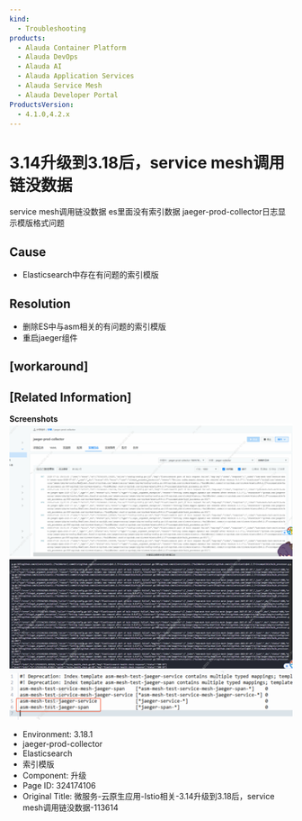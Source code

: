 ```yaml
---
kind:
  - Troubleshooting
products:
  - Alauda Container Platform
  - Alauda DevOps
  - Alauda AI
  - Alauda Application Services
  - Alauda Service Mesh
  - Alauda Developer Portal
ProductsVersion:
  - 4.1.0,4.2.x
---
```

<!-- A type of document that involves encountering a fault, diagnosing it, performing root cause analysis, and providing solutions. -->

# 3.14升级到3.18后，service mesh调用链没数据

service mesh调用链没数据 es里面没有索引数据 jaeger-prod-collector日志显示模版格式问题

## Cause
- Elasticsearch中存在有问题的索引模版

## Resolution
- 删除ES中与asm相关的有问题的索引模版
- 重启jaeger组件

## [workaround]

## [Related Information]
**Screenshots**
![](assets/wei-fu-wu-yun-yuan-sheng-ying-yong-istioxiang-guan-3-14sheng-ji-dao-3-18hou-serv/mceclip0_1753341219592_v9094.png)
![](assets/wei-fu-wu-yun-yuan-sheng-ying-yong-istioxiang-guan-3-14sheng-ji-dao-3-18hou-serv/mceclip1_1753345447628_8iv7c.png)
![](assets/wei-fu-wu-yun-yuan-sheng-ying-yong-istioxiang-guan-3-14sheng-ji-dao-3-18hou-serv/mceclip2_1753345614797_f1alg.png)
- Environment: 3.18.1
- jaeger-prod-collector
- Elasticsearch
- 索引模版
- Component: 升级
- Page ID: 324174106
- Original Title: 微服务-云原生应用-Istio相关-3.14升级到3.18后，service mesh调用链没数据-113614
